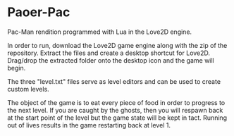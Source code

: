 # Paoer-Pac

Pac-Man rendition programmed with Lua in the Love2D engine.

In order to run, download the Love2D game engine along with the zip of the repository. Extract the files and create a desktop shortcut for Love2D. Drag/drop the extracted folder onto the desktop icon and the game will begin.

The three "level.txt" files serve as level editors and can be used to create custom levels.

The object of the game is to eat every piece of food in order to progress to the next level. If you are caught by the ghosts, then you will respawn back at the start point of the level but the game state will be kept in tact. Running out of lives results in the game restarting back at level 1.
